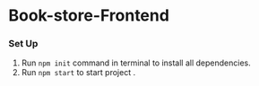 # Book-store-Frontend

### Set Up

1. Run `npm init` command in terminal to install all dependencies.
2. Run `npm start` to start project .
